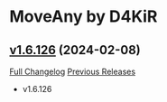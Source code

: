 # MoveAny by D4KiR

## [v1.6.126](https://github.com/d4kir92/MoveAny/tree/v1.6.126) (2024-02-08)
[Full Changelog](https://github.com/d4kir92/MoveAny/compare/v1.6.125...v1.6.126) [Previous Releases](https://github.com/d4kir92/MoveAny/releases)

- v1.6.126  
